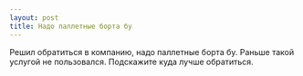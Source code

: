 ```yaml
---
layout: post 
title: Надо паллетные борта бу 
--- 
```

Решил обратиться в компанию, надо паллетные борта бу. Раньше такой услугой не пользовался. Подскажите куда лучше обратиться.